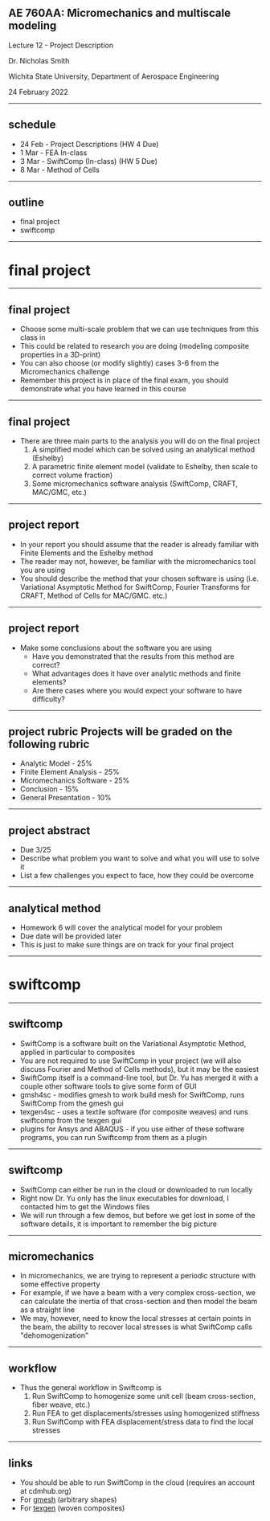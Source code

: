 ## AE 760AA: Micromechanics and multiscale modeling
Lecture 12 - Project Description

Dr. Nicholas Smith

Wichita State University, Department of Aerospace Engineering

24 February 2022

----
## schedule

-   24 Feb - Project Descriptions (HW 4 Due)
-   1 Mar - FEA In-class
-   3 Mar - SwiftComp (In-class) (HW 5 Due)
-   8 Mar - Method of Cells 


----
## outline

<!-- TOC START min:1 max:1 link:false update:true -->
- final project
- swiftcomp

<!-- TOC END -->

---
# final project

----
## final project

-   Choose some multi-scale problem that we can use techniques from this class in
-   This could be related to research you are doing (modeling composite properties in a 3D-print)
-   You can also choose (or modify slightly) cases 3-6 from the Micromechanics challenge
-   Remember this project is in place of the final exam, you should demonstrate what you have learned in this course

----
## final project

-   There are three main parts to the analysis you will do on the final project
    1.  A simplified model which can be solved using an analytical method (Eshelby)
    2.  A parametric finite element model (validate to Eshelby, then scale to correct volume fraction)
    3.  Some micromechanics software analysis (SwiftComp, CRAFT, MAC/GMC, etc.)

----
## project report

-   In your report you should assume that the reader is already familiar with Finite Elements and the Eshelby method
-   The reader may not, however, be familiar with the micromechanics tool you are using
-   You should describe the method that your chosen software is using (i.e. Variational Asymptotic Method for SwiftComp, Fourier Transforms for CRAFT, Method of Cells for MAC/GMC. etc.)

----
## project report

-   Make some conclusions about the software you are using
    -   Have you demonstrated that the results from this method are correct?
    -   What advantages does it have over analytic methods and finite elements?
    -   Are there cases where you would expect your software to have difficulty?

----
## project rubric Projects will be graded on the following rubric

-   Analytic Model - 25%
-   Finite Element Analysis - 25%
-   Micromechanics Software - 25%
-   Conclusion - 15%
-   General Presentation - 10%

----
## project abstract

-   Due 3/25
-   Describe what problem you want to solve and what you will use to solve it
-   List a few challenges you expect to face, how they could be overcome

----
## analytical method

-   Homework 6 will cover the analytical model for your problem
-   Due date will be provided later
-   This is just to make sure things are on track for your final project

---
# swiftcomp

----
## swiftcomp

-   SwiftComp is a software built on the Variational Asymptotic Method, applied in particular to composites
-   You are not required to use SwiftComp in your project (we will also discuss Fourier and Method of Cells methods), but it may be the easiest
-   SwiftComp itself is a command-line tool, but Dr. Yu has merged it with a couple other software tools to give some form of GUI
-   gmsh4sc - modifies gmesh to work build mesh for SwiftComp, runs SwiftComp from the gmesh gui
-   texgen4sc - uses a textile software (for composite weaves) and runs swiftcomp from the texgen gui
-   plugins for Ansys and ABAQUS - if you use either of these software programs, you can run Swiftcomp from them as a plugin

----
## swiftcomp

-   SwiftComp can either be run in the cloud or downloaded to run locally
-   Right now Dr. Yu only has the linux executables for download, I contacted him to get the Windows files
-   We will run through a few demos, but before we get lost in some of the software details, it is important to remember the big picture

----
## micromechanics

-   In micromechanics, we are trying to represent a periodic structure with some effective property
-   For example, if we have a beam with a very complex cross-section, we can calculate the inertia of that cross-section and then model the beam as a straight line
-   We may, however, need to know the local stresses at certain points in the beam, the ability to recover local stresses is what SwiftComp calls "dehomogenization"

----
## workflow

-   Thus the general workflow in Swiftcomp is
    1.  Run SwiftComp to homogenize some unit cell (beam cross-section, fiber weave, etc.)
    2.  Run FEA to get displacements/stresses using homogenized stiffness
    3.  Run SwiftComp with FEA displacement/stress data to find the local stresses

----
## links

-   You should be able to run SwiftComp in the cloud (requires an account at cdmhub.org)
-   For [gmesh](https://cdmhub.org/tools/scstandard) (arbitrary shapes)
-   For [texgen](https://cdmhub.org/tools/texgen4sc/) (woven composites)
